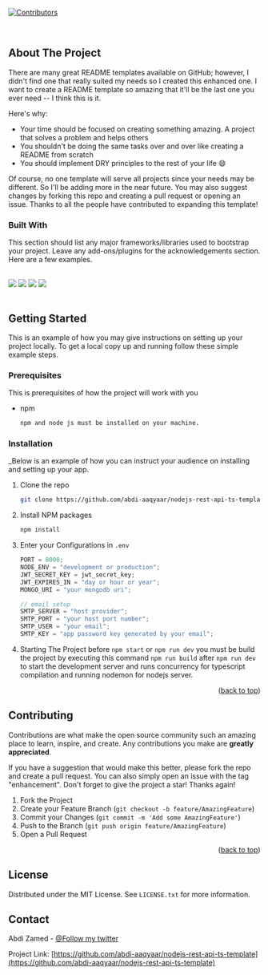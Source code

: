 <a name="readme-top"></a>

[![Contributors][contributors-shield]][contributors-url]

<br />

<!-- ABOUT THE PROJECT -->

## About The Project

There are many great README templates available on GitHub; however, I didn't find one that really suited my needs so I created this enhanced one. I want to create a README template so amazing that it'll be the last one you ever need -- I think this is it.

Here's why:

- Your time should be focused on creating something amazing. A project that solves a problem and helps others
- You shouldn't be doing the same tasks over and over like creating a README from scratch
- You should implement DRY principles to the rest of your life :smile:

Of course, no one template will serve all projects since your needs may be different. So I'll be adding more in the near future. You may also suggest changes by forking this repo and creating a pull request or opening an issue. Thanks to all the people have contributed to expanding this template!

### Built With

This section should list any major frameworks/libraries used to bootstrap your project. Leave any add-ons/plugins for the acknowledgements section. Here are a few examples.

 <br>
  <img src="https://skillicons.dev/icons?i=nodejs">
  <img src="https://skillicons.dev/icons?i=ts">
  <img src="https://skillicons.dev/icons?i=express">
  <img src="https://skillicons.dev/icons?i=mongodb">
  <br>

<!-- GETTING STARTED -->
  <br>

## Getting Started

This is an example of how you may give instructions on setting up your project locally.
To get a local copy up and running follow these simple example steps.

### Prerequisites

This is prerequisites of how the project will work with
you

- npm
  ```sh
  npm and node js must be installed on your machine.
  ```

### Installation

\_Below is an example of how you can instruct your audience on installing and setting up your app.

1. Clone the repo
   ```sh
   git clone https://github.com/abdi-aaqyaar/nodejs-rest-api-ts-template.git
   ```
2. Install NPM packages
   ```sh
   npm install
   ```
3. Enter your Configurations in `.env`

   ```js
   PORT = 8000;
   NODE_ENV = "development or production";
   JWT_SECRET_KEY = jwt_secret_key;
   JWT_EXPIRES_IN = "day or hour or year";
   MONGO_URI = "your mongodb uri";

   // email setup
   SMTP_SERVER = "host provider";
   SMTP_PORT = "your host port number";
   SMTP_USER = "your email";
   SMTP_KEY = "app password key generated by your email";
   ```

4. Starting The Project
before `npm start` or `npm run dev` you must be build the project by executing this command
`npm run build`
after `npm run dev` to start the development server and runs concurrency for typescript compilation and running nodemon for nodejs server.
<p align="right">(<a href="#readme-top">back to top</a>)</p>
<!-- CONTRIBUTING -->

## Contributing

Contributions are what make the open source community such an amazing place to learn, inspire, and create. Any contributions you make are **greatly appreciated**.

If you have a suggestion that would make this better, please fork the repo and create a pull request. You can also simply open an issue with the tag "enhancement".
Don't forget to give the project a star! Thanks again!

1. Fork the Project
2. Create your Feature Branch (`git checkout -b feature/AmazingFeature`)
3. Commit your Changes (`git commit -m 'Add some AmazingFeature'`)
4. Push to the Branch (`git push origin feature/AmazingFeature`)
5. Open a Pull Request

<p align="right">(<a href="#readme-top">back to top</a>)</p>

<!-- LICENSE -->

## License

Distributed under the MIT License. See `LICENSE.txt` for more information.

<!-- CONTACT -->

## Contact

Abdi Zamed - [@Follow my twitter](https://twitter.com/abdi-aaqyaar)

Project Link: [https://github.com/abdi-aaqyaar/nodejs-rest-api-ts-template](https://github.com/abdi-aaqyaar/nodejs-rest-api-ts-template)

[contributors-shield]: https://img.shields.io/github/contributors/abdi-aaqyaar/nodejs-rest-api-ts-template.svg?style=for-the-badge
[contributors-url]: https://github.com/abdi-aaqyaar/nodejs-rest-api-ts-template/graphs/contributors
